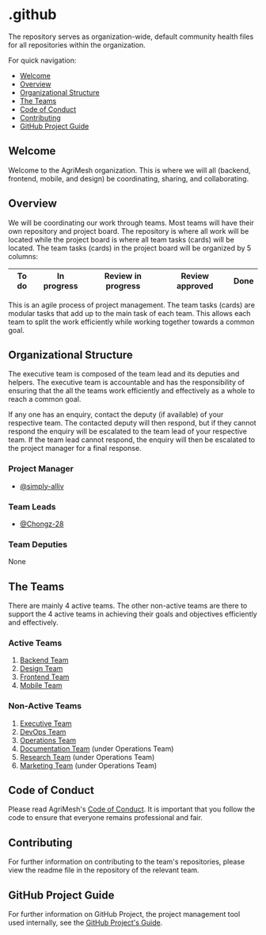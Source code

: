 # .github

The repository serves as organization-wide, default community health files for all repositories within the organization.

For quick navigation:

- [Welcome](#welcome)
- [Overview](#overview)
- [Organizational Structure](#orgstructure)
- [The Teams](#teams)
- [Code of Conduct](#coc)
- [Contributing](#contributing)
- [GitHub Project Guide](#gprojectguide)

## <a name="welcome"></a> Welcome

Welcome to the AgriMesh organization. This is where we will all (backend, frontend, mobile, and design) be coordinating, sharing, and collaborating.

## <a name="overview"></a> Overview

We will be coordinating our work through teams. Most teams will have their own repository and project board. The repository is where all work will be located while the project board is where all team tasks (cards) will be located. The team tasks (cards) in the project board will be organized by 5 columns:

| To do | In progress | Review in progress | Review approved | Done |
| ----- | ----------- | ------------------ | --------------- | ---- |

This is an agile process of project management. The team tasks (cards) are modular tasks that add up to the main task of each team. This allows each team to split the work efficiently while working together towards a common goal.

## <a name="orgstructure"></a> Organizational Structure

The executive team is composed of the team lead and its deputies and helpers. The executive team is accountable and has the responsibility of ensuring that the all the teams work efficiently and effectively as a whole to reach a common goal.

If any one has an enquiry, contact the deputy (if available) of your respective team. The contacted deputy will then respond, but if they cannot respond the enquiry will be escalated to the team lead of your respective team. If the team lead cannot respond, the enquiry will then be escalated to the project manager for a final response.

### Project Manager

- [@simply-alliv](https://github.com/simply-alliv)

### Team Leads

- [@Chongz-28](https://github.com/Chongz-28)

### Team Deputies

None


## <a name="teams"></a> The Teams

There are mainly 4 active teams. The other non-active teams are there to support the 4 active teams in achieving their goals and objectives efficiently and effectively.

### Active Teams

1. [Backend Team](https://github.com/orgs/agrimesh/teams/backend-team)
2. [Design Team](https://github.com/orgs/agrimesh/teams/design-team)
3. [Frontend Team](https://github.com/orgs/agrimesh/teams/frontend-team)
4. [Mobile Team](https://github.com/orgs/agrimesh/teams/mobile-team)

### Non-Active Teams

1. [Executive Team](https://github.com/orgs/agrimesh/teams/executive-team)
2. [DevOps Team](https://github.com/orgs/agrimesh/teams/devops-team)
3. [Operations Team](https://github.com/orgs/agrimesh/teams/operations-team)
4. [Documentation Team](https://github.com/orgs/agrimesh/teams/documentation-team) (under Operations Team)
5. [Research Team](https://github.com/orgs/agrimesh/teams/research-team) (under Operations Team)
6. [Marketing Team](https://github.com/orgs/agrimesh/teams/marketing-team) (under Operations Team)

## <a name="coc"></a> Code of Conduct

Please read AgriMesh's [Code of Conduct](https://github.com/agrimesh/.github/blob/master/CODE_OF_CONDUCT.md). It is important that you follow the code to ensure that everyone remains professional and fair.

## <a name="contributing"></a> Contributing

For further information on contributing to the team's repositories, please view the readme file in the repository of the relevant team.

## <a name="gprojectguide"></a> GitHub Project Guide

For further information on GitHub Project, the project management tool used internally, see the [GitHub Project's Guide](https://github.com/agrimesh/.github/blob/master/GITHUB_PROJECTS_GUIDE.md).
